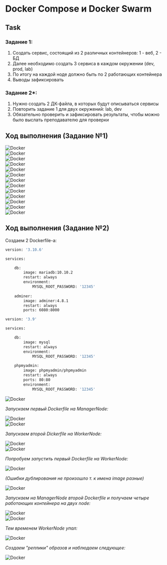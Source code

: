 # Docker Compose и Docker Swarm
## Task

### Задание 1:
1) Создать сервис, состоящий из 2 различных контейнеров: 1 - веб, 2 - БД
2) Далее необходимо создать 3 сервиса в каждом окружении (dev, prod, lab)
3) По итогу на каждой ноде должно быть по 2 работающих контейнера
4) Выводы зафиксировать

### Задание 2*:
1) Нужно создать 2 ДК-файла, в которых будут описываться сервисы
2) Повторить задание 1 для двух окружений: lab, dev
3) Обязательно проверить и зафиксировать результаты, чтобы можно было выслать преподавателю для проверки

## Ход выполнения (Задание №1)

![Docker](/Seminar_5/source/img1.png)  
![Docker](/Seminar_5/source/img2.png)  
![Docker](/Seminar_5/source/img3.png)  
![Docker](/Seminar_5/source/img5.png)  
![Docker](/Seminar_5/source/img6.png)  
![Docker](/Seminar_5/source/img7.png)  
![Docker](/Seminar_5/source/img8.png)  
![Docker](/Seminar_5/source/img9.png)  
![Docker](/Seminar_5/source/img10.png)  
![Docker](/Seminar_5/source/img11.png)  
![Docker](/Seminar_5/source/img12.png)  
![Docker](/Seminar_5/source/img13.png)  
![Docker](/Seminar_5/source/img14.png)  

## Ход выполнения (Задание №2)
Создаем 2 Dockerfile-а:
```dockerfile
version: '3.10.6'

services:

    db:
        image: mariadb:10.10.2
        restart: always
        environment: 
            MYSQL_ROOT_PASSWORD: '12345'
            
    adminer:
        image: adminer:4.8.1
        restart: always
        ports: 6080:8000
```
```dockerfile
version: '3.9'

services:

    db:
        image: mysql
        restart: always
        environment: 
            MYSQL_ROOT_PASSWORD: '12345'
            
    phpmyadmin:
        image: phpmyadmin/phpmyadmin
        restart: always
        ports: 80:80
        environment: 
            MYSQL_ROOT_PASSWORD: '12345'           
```
![Docker](/Seminar_5/source/img19.png)  

*Запускаем первый Dockerfile на ManagerNode:*   

![Docker](/Seminar_5/source/img20.png)  
![Docker](/Seminar_5/source/img21.png)  

*Запускаем второй Dickerfile на WorkerNode:*   

![Docker](/Seminar_5/source/img22.png)  
![Docker](/Seminar_5/source/img23.png)  

*Попробуем запустить первый Dockerfile на WorkerNode:*  

![Docker](/Seminar_5/source/img24.png)  

*(Ошибки дублирования не произошло т. к имена image разные)*  

![Docker](/Seminar_5/source/img25.png)  

*Запускаем на ManagerNode второй Dockerfile и получаем четыре работающих контейнера на двух node:*

![Docker](/Seminar_5/source/img26.png)  
![Docker](/Seminar_5/source/img27.png)  

*Тем временем WorkerNode упал:*

![Docker](/Seminar_5/source/img28.png) 

*Создаем "реплики" образов и наблюдаем следующее:*

![Docker](/Seminar_5/source/img29.png) 